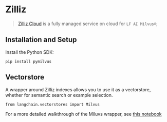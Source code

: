 Zilliz
======

> [Zilliz Cloud](https://zilliz.com/doc/quick_start) is a fully managed service on cloud for `LF AI Milvus®`,

Installation and Setup[](#installation-and-setup "Direct link to Installation and Setup")
------------------------------------------------------------------------------------------

Install the Python SDK:

    pip install pymilvus

Vectorstore[](#vectorstore "Direct link to Vectorstore")
---------------------------------------------------------

A wrapper around Zilliz indexes allows you to use it as a vectorstore, whether for semantic search or example selection.

    from langchain.vectorstores import Milvus

For a more detailed walkthrough of the Miluvs wrapper, see [this notebook](/docs/integrations/vectorstores/zilliz.html)